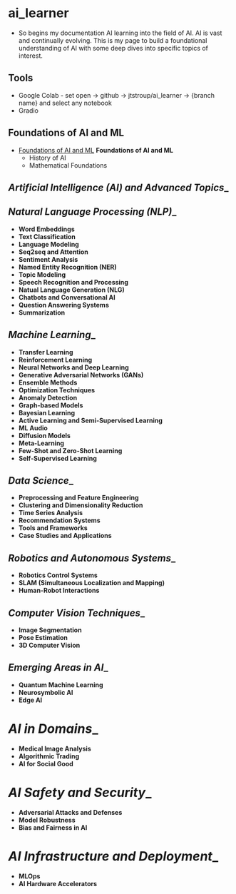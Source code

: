 # ai_learner
* So begins my documentation AI learning into the field of AI. AI is vast and continually evolving. This is my page to build a foundational understanding of AI with some deep dives into specific topics of interest.

## Tools
- Google Colab - set open -> github -> jtstroup/ai_learner -> {branch name} and select any notebook
- Gradio

## Foundations of AI and ML
- [Foundations of AI and ML](./ai_ml_foundations) **Foundations of AI and ML**
  - History of AI
  - Mathematical Foundations

## _Artificial Intelligence (AI) and Advanced Topics__

## _Natural Language Processing (NLP)__   
- __Word Embeddings__   
- __Text Classification__
- __Language Modeling__
- __Seq2seq and Attention__
- __Sentiment Analysis__
- __Named Entity Recognition (NER)__
- __Topic Modeling__
- __Speech Recognition and Processing__
- __Natual Language Generation (NLG)__
- __Chatbots and Conversational AI__
- __Question Answering Systems__
- __Summarization__


## _Machine Learning__
- __Transfer Learning__
- __Reinforcement Learning__
- __Neural Networks and Deep Learning__
- __Generative Adversarial Networks (GANs)__
- __Ensemble Methods__
- __Optimization Techniques__
- __Anomaly Detection__
- __Graph-based Models__
- __Bayesian Learning__
- __Active Learning and Semi-Supervised Learning__
- __ML Audio__
- __Diffusion Models__
- __Meta-Learning__
- __Few-Shot and Zero-Shot Learning__
- __Self-Supervised Learning__


## _Data Science__
- __Preprocessing and Feature Engineering__
- __Clustering and Dimensionality Reduction__
- __Time Series Analysis__
- __Recommendation Systems__
- __Tools and Frameworks__
- __Case Studies and Applications__

## _Robotics and Autonomous Systems__
- __Robotics Control Systems__
- __SLAM (Simultaneous Localization and Mapping)__
- __Human-Robot Interactions__

## _Computer Vision Techniques__
- __Image Segmentation__
- __Pose Estimation__
- __3D Computer Vision__

## _Emerging Areas in AI__
- __Quantum Machine Learning__
- __Neurosymbolic AI__
- __Edge AI__

# _AI in Domains__
- __Medical Image Analysis__
- __Algorithmic Trading__
- __AI for Social Good__

# _AI Safety and Security__
- __Adversarial Attacks and Defenses__
- __Model Robustness__
- __Bias and Fairness in AI__

# _AI Infrastructure and Deployment__
- __MLOps__
- __AI Hardware Accelerators__
